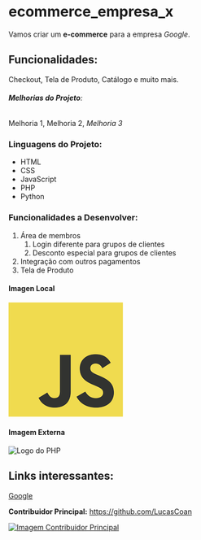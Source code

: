 # ecommerce_empresa_x

Vamos criar um **e-commerce** para a empresa *Google*.

## Funcionalidades:

Checkout, Tela de Produto, Catálogo e muito mais.


###### __Melhorias do Projeto__:

Melhoria 1, Melhoria 2, _Melhoria 3_


### Linguagens do Projeto:

* HTML
* CSS
* JavaScript
* PHP
* Python

### Funcionalidades a Desenvolver:

1. Área de membros
    1. Login diferente para grupos de clientes
    2. Desconto especial para grupos de clientes    
2. Integração com outros pagamentos
3. Tela de Produto


#### Imagen Local

![Logo do JavaScript](img/js.png)


#### Imagem Externa

![Logo do PHP](https://upload.wikimedia.org/wikipedia/commons/2/27/PHP-logo.svg)


## Links interessantes:

[Google](https://www.google.com.br/)

**Contribuidor Principal:** https://github.com/LucasCoan

[![Imagem Contribuidor Principal](https://github.com/LucasCoan)](img/ContribuidorPrincipalRepo.jpg)
